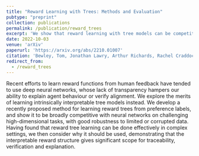 ```yaml
---
title: "Reward Learning with Trees: Methods and Evaluation"
pubtype: "preprint"
collection: publications
permalink: /publication/reward_trees
excerpt: 'We show that reward learning with tree models can be competitive with neural networks, and demonstrate some of its interpretability benefits.'
date: 2022-10-03
venue: 'arXiv'
paperurl: 'https://arxiv.org/abs/2210.01007'
citation: 'Bewley, Tom, Jonathan Lawry, Arthur Richards, Rachel Craddock, and Ian Henderson. &quot;Reward Learning with Trees: Methods and Evaluation&quot; <i>arXiv preprint 2210.01007</i>. 2022.'
redirect_from: 
  - /reward_trees
---
```

Recent efforts to learn reward functions from human feedback have tended to use deep neural networks, whose lack of transparency hampers our ability to explain agent behaviour or verify alignment. We explore the merits of learning intrinsically interpretable tree models instead. We develop a recently proposed method for learning reward trees from preference labels, and show it to be broadly competitive with neural networks on challenging high-dimensional tasks, with good robustness to limited or corrupted data. Having found that reward tree learning can be done effectively in complex settings, we then consider why it should be used, demonstrating that the interpretable reward structure gives significant scope for traceability, verification and explanation.
